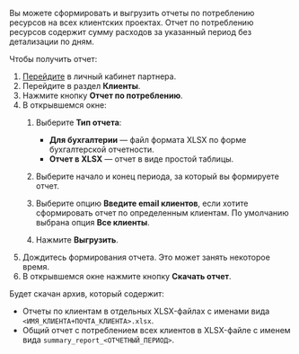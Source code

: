 Вы можете сформировать и выгрузить отчеты по потреблению ресурсов на всех клиентских проектах.
Отчет по потреблению ресурсов содержит сумму расходов за указанный период без детализации по дням.

Чтобы получить отчет:

1. [Перейдите](https://msk.cloud.vk.com/partnerapp) в личный кабинет партнера.
1. Перейдите в раздел **Клиенты**.
1. Нажмите кнопку **Отчет по потреблению**.
1. В открывшемся окне:
    1. Выберите **Тип отчета**:

        - **Для бухгалтерии** — файл формата XLSX по форме бухгалтерской отчетности.
        - **Отчет в XLSX** — отчет в виде простой таблицы.

    1. Выберите начало и конец периода, за который вы формируете отчет.
    1. Выберите опцию **Введите email клиентов**, если хотите сформировать отчет по определенным клиентам. По умолчанию выбрана опция **Все клиенты**.
    1. Нажмите **Выгрузить**.
1. Дождитесь формирования отчета. Это может занять некоторое время.
1. В открывшемся окне нажмите кнопку **Скачать отчет**.

Будет скачан архив, который содержит:

- Отчеты по клиентам в отдельных XLSX-файлах c именами вида `<ИМЯ_КЛИЕНТА+ПОЧТА_КЛИЕНТА>.xlsx`.
- Общий отчет с потреблением всех клиентов в XLSX-файле с именем вида `summary_report_<ОТЧЕТНЫЙ_ПЕРИОД>`.
